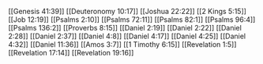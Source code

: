 [[Genesis 41:39]]
[[Deuteronomy 10:17]]
[[Joshua 22:22]]
[[2 Kings 5:15]]
[[Job 12:19]]
[[Psalms 2:10]]
[[Psalms 72:11]]
[[Psalms 82:1]]
[[Psalms 96:4]]
[[Psalms 136:2]]
[[Proverbs 8:15]]
[[Daniel 2:19]]
[[Daniel 2:22]]
[[Daniel 2:28]]
[[Daniel 2:37]]
[[Daniel 4:8]]
[[Daniel 4:17]]
[[Daniel 4:25]]
[[Daniel 4:32]]
[[Daniel 11:36]]
[[Amos 3:7]]
[[1 Timothy 6:15]]
[[Revelation 1:5]]
[[Revelation 17:14]]
[[Revelation 19:16]]
